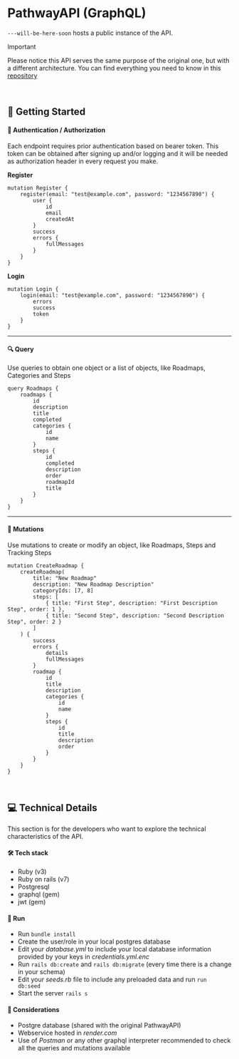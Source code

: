 # PathwayAPI (GraphQL)

`---will-be-here-soon` hosts a public instance of the API. 

> [!Important]
> Please notice this API serves the same purpose of the original one, but with a different architecture. You can find everything you need to know in this [repository](https://github.com/ricardoliveira5ro/PathwayAPI/blob/master/README.md)
<br/>

## 🚀 Getting Started

#### 🔐 Authentication / Authorization

Each endpoint requires prior authentication based on bearer token. This token can be obtained after signing up and/or logging and it will be needed as authorization header in every request you make.

**Register**
```
mutation Register {
    register(email: "test@example.com", password: "1234567890") {
        user {
            id
            email
            createdAt
        }
        success
        errors {
            fullMessages
        }
    }
}
```

**Login**
```
mutation Login {
    login(email: "test@example.com", password: "1234567890") {
        errors
        success
        token
    }
}
```

---

#### 🔍 Query
Use queries to obtain one object or a list of objects, like Roadmaps, Categories and Steps

```
query Roadmaps {
    roadmaps {
        id
        description
        title
        completed
        categories {
            id
            name
        }
        steps {
            id
            completed
            description
            order
            roadmapId
            title
        }
    }
}
```

---

#### 🧬 Mutations
Use mutations to create or modify an object, like Roadmaps, Steps and Tracking Steps

```
mutation CreateRoadmap {
    createRoadmap(
        title: "New Roadmap"
        description: "New Roadmap Description"
        categoryIds: [7, 8]
        steps: [
            { title: "First Step", description: "First Description Step", order: 1 },
            { title: "Second Step", description: "Second Description Step", order: 2 }
        ]
    ) {
        success
        errors {
            details
            fullMessages
        }
        roadmap {
            id
            title
            description
            categories {
                id
                name
            }
            steps {
                id
                title
                description
                order
            }
        }
    }
}
```

<br/>

## 💻 Technical Details

This section is for the developers who want to explore the technical characteristics of the API.

#### 🛠️ Tech stack

* Ruby (v3)
* Ruby on rails (v7)
* Postgresql
* graphql (gem)
* jwt (gem)

#### 🚀 Run

* Run `bundle install`
* Create the user/role in your local postgres database
* Edit your *database.yml* to include your local database information provided by your keys in *credentials.yml.enc*
* Run `rails db:create` and `rails db:migrate` (every time there is a change in your schema)
* Edit your *seeds.rb* file to include any preloaded data and run `run db:seed`
* Start the server `rails s`

#### 💭 Considerations

* Postgre database (shared with the original PathwayAPI)
* Webservice hosted in *render.com*
* Use of *Postman* or any other graphql interpreter recommended to check all the queries and mutations available